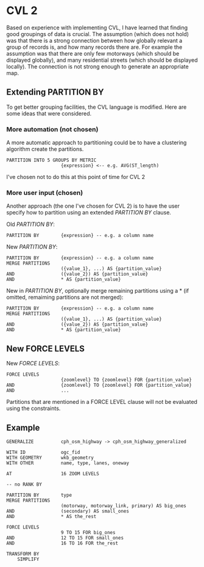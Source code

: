 # CVL 2

Based on experience with implementing CVL, I have learned that finding good groupings of data is crucial. The assumption (which does not hold) was that there is a strong connection between how globally relevant a group of records is, and how many records there are. For example the assumption was that there are only few motorways (which should be displayed globally), and many residential streets (which should be displayed locally). The connection is not strong enough to generate an appropriate map. 

## Extending PARTITION BY

To get better grouping facilities, the CVL language is modified. Here are some ideas that were considered.

### More automation (not chosen)

A more automatic approach to partitioning could be to have a clustering algorithm create the partitions.

```cvl
PARTITION INTO 5 GROUPS BY METRIC
 					{expression} <-- e.g. AVG(ST_length)
```

I've chosen not to do this at this point of time for CVL 2

### More user input (chosen)

Another approach (the one I've chosen for CVL 2) is to have the user specify how to partition using an extended *PARTITION BY* clause.

Old *PARTITION BY*:

```cvl
PARTITION BY 		{expression} -- e.g. a column name
```

New *PARTITION BY*:

```cvl
PARTITION BY        {expression} -- e.g. a column name
MERGE PARTITIONS    
					({value_1}, ...) AS {partition_value}
AND 				({value_2}) AS {partition_value}
AND					* AS {partition_value}
```

New in *PARTITION BY*, optionally merge remaining partitions using a * (if omitted, remaiming partitions are not merged):

```cvl
PARTITION BY        {expression} -- e.g. a column name
MERGE PARTITIONS    
					({value_1}, ...) AS {partition_value}
AND 				({value_2}) AS {partition_value}
AND					* AS {partition_value}
```

## New FORCE LEVELS

New *FORCE LEVELS*:

```cvl
FORCE LEVELS
					{zoomlevel} TO {zoomlevel} FOR {partition_value}
AND					{zoomlevel} TO {zoomlevel} FOR {partition_value}					
AND 				...
```

Partitions that are mentioned in a FORCE LEVEL clause will not be evaluated using the constraints.

## Example

```cvl
GENERALIZE          cph_osm_highway -> cph_osm_highway_generalized

WITH ID             ogc_fid
WITH GEOMETRY       wkb_geometry
WITH OTHER          name, type, lanes, oneway

AT                  16 ZOOM LEVELS

-- no RANK BY

PARTITION BY        type
MERGE PARTITIONS    
					(motorway, motorway_link, primary) AS big_ones
AND 				(secondary) AS small_ones
AND					* AS the_rest

FORCE LEVELS
                    9 TO 15 FOR big_ones
AND                 12 TO 15 FOR small_ones
AND					16 TO 16 FOR the_rest 

TRANSFORM BY
    SIMPLIFY
```


